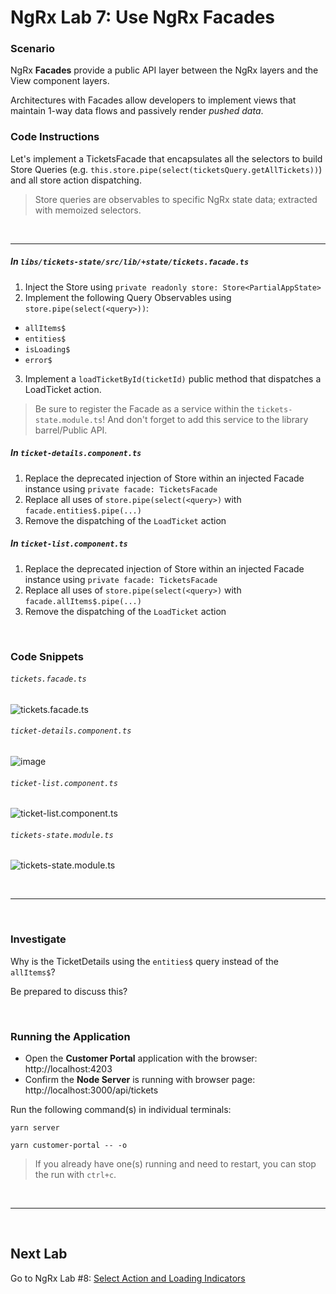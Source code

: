 # NgRx Lab 7: Use NgRx Facades


### Scenario

NgRx **Facades** provide a public API layer between the NgRx layers and the View component layers. 

Architectures with Facades allow developers to implement views that maintain 1-way data flows and passively render *pushed data*.


### Code Instructions

Let's implement a TicketsFacade that encapsulates all the selectors to build Store Queries (e.g. `this.store.pipe(select(ticketsQuery.getAllTickets))`) and all store action dispatching.

  > Store queries are observables to specific NgRx state data; extracted with memoized selectors.

<br/>

----
  

##### In `libs/tickets-state/src/lib/+state/tickets.facade.ts`

1. Inject the Store using `private readonly store: Store<PartialAppState>`
2. Implement the following Query Observables using `store.pipe(select(<query>))`:
  * `allItems$`
  * `entities$`
  * `isLoading$`
  * `error$`  
3. Implement a `loadTicketById(ticketId)` public method that dispatches a LoadTicket action.

> Be sure to register the Facade as a service within the `tickets-state.module.ts`! And don't forget to add this service to the library barrel/Public API.

##### In `ticket-details.component.ts`

1. Replace the deprecated injection of Store within an injected Facade instance using `private facade: TicketsFacade`
2. Replace all uses of `store.pipe(select(<query>)` with `facade.entities$.pipe(...)`
3. Remove the dispatching of the `LoadTicket` action

##### In `ticket-list.component.ts`

1. Replace the deprecated injection of Store within an injected Facade instance using `private facade: TicketsFacade`
2. Replace all uses of `store.pipe(select(<query>)` with `facade.allItems$.pipe(...)`
3. Remove the dispatching of the `LoadTicket` action

<br/>

### Code Snippets

###### `tickets.facade.ts`
![tickets.facade.ts](https://user-images.githubusercontent.com/210413/47938099-fc1a6a00-deb0-11e8-94f7-efd294104052.png)

###### `ticket-details.component.ts`
![image](https://user-images.githubusercontent.com/210413/47974960-709c0700-e071-11e8-97ad-e1d95e24b251.png)

###### `ticket-list.component.ts`
![ticket-list.component.ts](https://user-images.githubusercontent.com/210413/47938126-0c324980-deb1-11e8-9b3c-94a78482dc73.png)

###### `tickets-state.module.ts`
![tickets-state.module.ts](https://user-images.githubusercontent.com/210413/47938212-574c5c80-deb1-11e8-9306-1159e67492ba.png)

<br/>

----

<br/>

### Investigate

Why is the TicketDetails using the `entities$` query instead of the `allItems$`?

Be prepared to discuss this? 

<br/>

### Running the Application

*  Open the **Customer Portal** application with the browser: http://localhost:4203
*  Confirm the **Node Server** is running with browser page:  http://localhost:3000/api/tickets

Run the following command(s) in individual terminals:

```console
yarn server
```

```console
yarn customer-portal -- -o
```

> If you already have one(s) running and need to restart, you can stop the run with `ctrl+c`.


<br/>

----

<br/>

## Next Lab

Go to NgRx Lab #8: [Select Action and Loading Indicators](lab-8.md)
